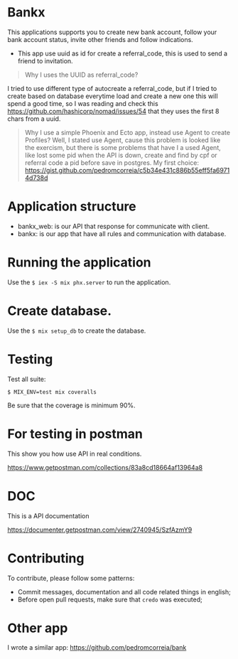 # Bankx

This applications supports you to create new bank account, follow your bank account
status, invite other friends and follow indications.

- This app use uuid as id for create a referral_code, this is used to send a
 friend to invitation.

> Why I uses the UUID as referral_code?

I tried to use different type of autocreate a referral_code, but if I tried to
create based on database everytime load and create a new one this will spend a good time,
so I was reading and check this https://github.com/hashicorp/nomad/issues/54 that they
 uses the first 8 chars from a uuid.

> Why I use a simple Phoenix and Ecto app, instead use Agent to create Profiles?
Well, I stated use Agent, cause this problem is looked like the exercism, but
there is some problems that have I a used Agent, like lost some pid when the API
is down, create and find by cpf or referral code a pid before save in postgres.
My first choice: https://gist.github.com/pedromcorreia/c5b34e431c886b55eff5fa69714d738d

# Application structure

- bankx_web: is our API that response for communicate with client.
- bankx: is our app that have all rules and communication with database.

 # Running the application

 Use the `$ iex -S mix phx.server` to run the application.

 # Create database.

 Use the `$ mix setup_db` to create the database.

 # Testing

 Test all suite:

 `$ MIX_ENV=test mix coveralls`

 Be sure that the coverage is minimum 90%.
 
 # For testing in postman
 This show you how use API in real conditions.

 https://www.getpostman.com/collections/83a8cd18664af13964a8
 
 # DOC
 This is a API documentation
 
 https://documenter.getpostman.com/view/2740945/SzfAzmY9
 
 # Contributing

 To contribute, please follow some patterns:
  - Commit messages, documentation and all code related things in english;
  - Before open pull requests, make sure that `credo` was executed;

# Other app

I wrote a similar app: https://github.com/pedromcorreia/bank
